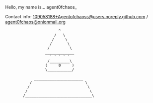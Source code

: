 Hello, my name is... agent0fchaos_

Contact info: 109058188+Agentofchaoss@users.noreply.github.com / agent0fchaos@onionmail.org



                            ^
                          /   \
                         /     \
                        /       \
                       /         \
                      _____________
                        ` ` ` ` `
                       /_________\
                      (     0     )
                      \___________/
                      
                 ______________________
               /                        \
              /                          \
             /                            \
            /______________________________\
